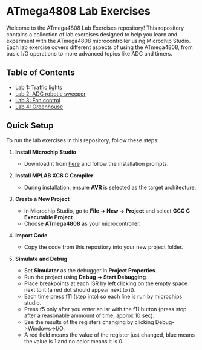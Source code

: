 # ATmega4808 Lab Exercises

Welcome to the ATmega4808 Lab Exercises repository! This repository contains a collection of lab exercises designed to help you learn and experiment with the ATmega4808 microcontroller using Microchip Studio. Each lab exercise covers different aspects of using the ATmega4808, from basic I/O operations to more advanced topics like ADC and timers.

## Table of Contents
  
- [Lab 1: Traffic lights](https://github.com/GrigorisTzortzakis/Atmega4808-lab-excersices/tree/main/Lab%201/Traffic%20lights)
- [Lab 2: ADC robotic sweeper](https://github.com/GrigorisTzortzakis/Atmega4808-lab-excersices/tree/main/Lab%202/Adc%20robotic%20sweeper)
- [Lab 3: Fan control](https://github.com/GrigorisTzortzakis/Atmega4808-lab-excersices/tree/main/Lab%203/Fan%20control)
- [Lab 4: Greenhouse](https://github.com/GrigorisTzortzakis/Atmega4808-lab-excersices/tree/main/Lab%204/Green%20house)

## Quick Setup

To run the lab exercises in this repository, follow these steps:

1. **Install Microchip Studio**  
   - Download it from [here](https://www.microchip.com/mplab/microchip-studio) and follow the installation prompts.

2. **Install MPLAB XC8 C Compiler**  
   - During installation, ensure **AVR** is selected as the target architecture.

3. **Create a New Project**  
   - In Microchip Studio, go to **File → New → Project** and select **GCC C Executable Project**.
   - Choose **ATmega4808** as your microcontroller.

4. **Import Code**  
   - Copy the code from this repository into your new project folder.

5. **Simulate and Debug**  
   - Set **Simulator** as the debugger in **Project Properties**.
   - Run the project using **Debug → Start Debugging**.
   - Place breakpoints at each ISR by left clicking on the empty space next to it (a red dot should appear next to it).
   - Each time press f11 (step into) so each line is run by microchips studio.
   - Press f5 only after you enter an isr with the f11 button (press stop after a reasonable ammount of time, approx 10 sec).
   - See the results of the registers changing by clicking Debug->Windows->I/O.
   - A red field means the value of the register just changed, blue means the value is 1 and no color means it is 0.
  


